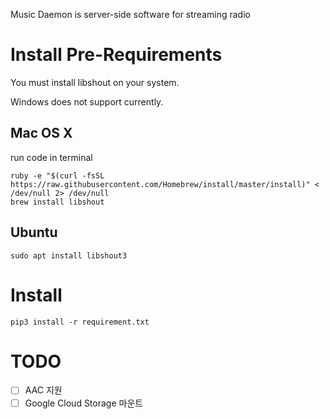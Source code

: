 Music Daemon is server-side software for streaming radio

# Install Pre-Requirements
You must install libshout on your system.

Windows does not support currently.

## Mac OS X
run code in terminal

    ruby -e "$(curl -fsSL https://raw.githubusercontent.com/Homebrew/install/master/install)" < /dev/null 2> /dev/null
    brew install libshout

## Ubuntu

    sudo apt install libshout3

# Install

    pip3 install -r requirement.txt

# TODO
- [ ] AAC 지원
- [ ] Google Cloud Storage 마운트